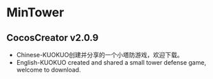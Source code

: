 # MinTower
## CocosCreator v2.0.9
- Chinese-KUOKUO创建并分享的一个小塔防游戏，欢迎下载。
- English-KUOKUO created and shared a small tower defense game, welcome to download.

